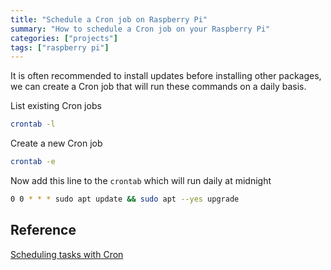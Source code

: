 ```yaml
---
title: "Schedule a Cron job on Raspberry Pi"
summary: "How to schedule a Cron job on your Raspberry Pi"
categories: ["projects"]
tags: ["raspberry pi"]
---
```


It is often recommended to install updates before installing other packages, we can create a Cron job that will run these commands on a daily basis.

List existing Cron jobs

```sh
crontab -l
```

Create a new Cron job

```sh
crontab -e
```

Now add this line to the `crontab` which will run daily at midnight

```sh
0 0 * * * sudo apt update && sudo apt --yes upgrade
```

## Reference

[Scheduling tasks with Cron](https://www.raspberrypi.org/documentation/linux/usage/cron.md)
